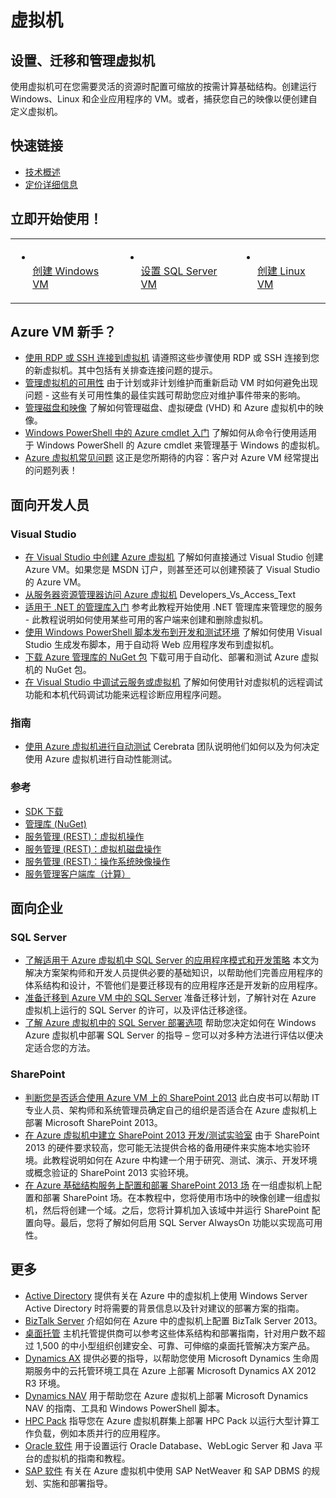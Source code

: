 <properties linkid="dev-net-virtual-machine" urlDisplayName="Windows Azure 虚拟机" pageTitle="Windows Azure 服务管理：虚拟机" metaKeywords="Virtual Machine" description="" metaCanonical="" services="Virtual Machine" documentationCenter="Services" title="Provision, migrate, and manage your virtual machines" authors="" solutions="" manager="" editor="" />

<h1>虚拟机</h1>
<h2>设置、迁移和管理虚拟机</h2>
<p class="p3"><span class="s1">使用虚拟机可在您需要灵活的资源时配置可缩放的按需计算基础结构。创建运行 Windows、Linux 和企业应用程序的 VM。或者，捕获您自己的映像以便创建自定义虚拟机。</span></p>
<h2>快速链接</h2>
<ul class="ul1">
<li class="li3"><span class="s2"><a href="http://msdn.microsoft.com/zh-cn/library/azure/jj156143.aspx"><span class="s3">技术概述</span></a></span></li>
  <li style="display:none" class="li3"><span class="s2"><a href="http://azure.microsoft.com/zh-cn/documentation/infographics/infrastructure-services/"><span class="s3">信息图</span></a></span></li>
<li class="li3"><span class="s2"><a href="http://www.windowsazure.cn/pricing/details/virtual-machines/"><span class="s3">定价详细信息</span></a></span></li>
</ul>
<h2>立即开始使用！</h2>
<table border="0" cellspacing="0" cellpadding="0">
<tbody>
<tr>
<td class="td1" valign="middle">
<ul class="ul1">
<li class="li3"><span class="s4"><a href="http://www.windowsazure.cn/manage/windows/"><span class="s3"><br /> </span><span class="s1">创建 Windows VM</span></a></span></li>
</ul>
</td>
<td class="td2" valign="middle">
<ul>
<li class="li3"><span class="s4"><a href="http://www.windowsazure.cn/zh-cn/documentation/articles/virtual-machines-provision-sql-server/"><span class="s3"><br /> </span><span class="s1">设置 SQL Server VM</span></a></span></li>
</ul>
</td>
<td class="td2" valign="middle">
<ul>
<li class="li3"><span class="s4"><a href="http://www.windowsazure.cn/zh-cn/documentation/articles/virtual-machines-linux-tutorial/"><span class="s3"><br /> </span><span class="s1">创建 Linux VM</span></a></span></li>
</ul>
</td>
</tr>
</tbody>
</table>
<p style="display:none" class="p3"><span class="s4"><a href="http://azure.microsoft.com/zh-cn/documentation/articles/virtual-machines-docker-with-portal/"><span class="s3"><br /> </span><span class="s1">Use the Docker VM Extension with the Azure Portal</span></a></span></p>
<h2>Azure VM 新手？</h2>
<ul class="ul1">
<li class="li7"><span class="s5"><a href="http://msdn.microsoft.com/zh-cn/library/azure/dn535788.aspx"><span class="s6">使用 RDP 或 SSH 连接到虚拟机</span></a></span><span class="s3"> 请遵照这些步骤使用 RDP 或 SSH 连接到您的新虚拟机。其中包括有关排查连接问题的提示。<br /> </span></li>
<li class="li7"><span class="s5"><a href="http://www.windowsazure.cn/zh-cn/documentation/articles/virtual-machines-manage-availability/"><span class="s6">管理虚拟机的可用性</span></a></span><span class="s3"> 由于计划或非计划维护而重新启动 VM 时如何避免出现问题 - 这些有关可用性集的最佳实践可帮助您应对维护事件带来的影响。<br /> </span></li>
<li class="li7"><span class="s5"><a href="http://msdn.microsoft.com/zh-cn/library/azure/jj672979.aspx"><span class="s6">管理磁盘和映像</span></a></span><span class="s3"> 了解如何管理磁盘、虚拟硬盘 (VHD) 和 Azure 虚拟机中的映像。<br /> </span></li>
<li class="li7"><span class="s5"><a href="http://msdn.microsoft.com/zh-cn/library/azure/jj554332.aspx"><span class="s6">Windows PowerShell 中的 Azure cmdlet 入门</span></a></span><span class="s3"> 了解如何从命令行使用适用于 Windows PowerShell 的 Azure cmdlet 来管理基于 Windows 的虚拟机。<br /> </span></li>
<li style="display:none" class="li7"><span class="s5"><a href="http://azure.microsoft.com/zh-cn/documentation/scripts/"><span class="s6">针对 Azure 虚拟机运行脚本</span></a></span><span class="s3"> 使用 Azure 脚本中心的脚本来操作虚拟机。<br /> </span></li>
<li class="li7"><span class="s5"><a href="http://msdn.microsoft.com/zh-cn/library/azure/dn683781.aspx"><span class="s6">Azure 虚拟机常见问题</span></a></span><span class="s3"> 这正是您所期待的内容：客户对 Azure VM 经常提出的问题列表！</span></li>
</ul>
<h2>面向开发人员</h2>
<h3>Visual Studio</h3>
<ul class="ul1">
<li class="li7"><span class="s5"><a href="http://msdn.microsoft.com/zh-cn/library/azure/dn569263.aspx"><span class="s6">在 Visual Studio 中创建 Azure 虚拟机</span></a></span><span class="s3"> 了解如何直接通过 Visual Studio 创建 Azure VM。如果您是 MSDN 订户，则甚至还可以创建预装了 Visual Studio 的 Azure VM。<br /> </span></li>
<li class="li7"><span class="s5"><a href="http://msdn.microsoft.com/zh-cn/library/azure/jj131259.aspx"><span class="s6">从服务器资源管理器访问 Azure 虚拟机</span></a></span><span class="s3"> Developers_Vs_Access_Text<br /> </span></li>
<li class="li7"><span class="s5"><a href="http://msdn.microsoft.com/zh-cn/library/azure/dn722415.aspx"><span class="s6">适用于 .NET 的管理库入门</span></a></span><span class="s3"> 参考此教程开始使用 .NET 管理库来管理您的服务 - 此教程说明如何使用某些可用的客户端来创建和删除虚拟机。<br /> </span></li>
<li class="li7"><span class="s5"><a href="http://msdn.microsoft.com/zh-cn/library/azure/dn642480.aspx"><span class="s6">使用 Windows PowerShell 脚本发布到开发和测试环境</span></a></span><span class="s3"> 了解如何使用 Visual Studio 生成发布脚本，用于自动将 Web 应用程序发布到虚拟机。<br /> </span></li>
<li class="li7"><span class="s5"><a href="http://www.nuget.org/packages/Microsoft.WindowsAzure.Management.Libraries"><span class="s6">下载 Azure 管理库的 NuGet 包</span></a></span><span class="s3"> 下载可用于自动化、部署和测试 Azure 虚拟机的 NuGet 包。<br /> </span></li>
<li class="li7"><span class="s5"><a href="http://msdn.microsoft.com/zh-cn/library/azure/ff683670.aspx"><span class="s6">在 Visual Studio 中调试云服务或虚拟机</span></a></span><span class="s3"> 了解如何使用针对虚拟机的远程调试功能和本机代码调试功能来远程诊断应用程序问题。<br /> </span></li>
</ul>
<h3>指南</h3>
<ul class="ul1"><li style="display:none" class="li7"><span class="s5"><a href="http://azure.microsoft.com/zh-cn/documentation/articles/choose-web-site-cloud-service-vm/"><span class="s6">Azure 网站、云服务和虚拟机对比</span></a></span><span class="s3"> Azure 提供三种可用于托管 Web 应用程序的计算模型：网站、云服务和虚拟机。本主题概述了三种模型和信息，以帮助你确定适用于你的应用程序的模型。<br /> </span></li>
<li class="li7"><span class="s5"><a href="http://justazure.com/automated-testing-in-microsoft-azure/"><span class="s6">使用 Azure 虚拟机进行自动测试</span></a></span><span class="s3"> Cerebrata 团队说明他们如何以及为何决定使用 Azure 虚拟机进行自动性能测试。<br /> </span></li>
</ul>
<h3>参考</h3>
<ul class="ul1">
<li class="li4"><span class="s7"><a href="http://www.windowsazure.cn/zh-cn/downloads/"><span class="s6">SDK 下载</span></a></span></li>
<li class="li4"><span class="s7"><a href="http://www.nuget.org/packages/Microsoft.WindowsAzure.Management.Libraries"><span class="s6">管理库 (NuGet)</span></a></span></li>
<li class="li4"><span class="s7"><a href="http://msdn.microsoft.com/zh-cn/library/azure/jj157206.aspx"><span class="s6">服务管理 (REST)：虚拟机操作</span></a></span></li>
<li class="li4"><span class="s7"><a href="http://msdn.microsoft.com/zh-cn/library/azure/jj157188.aspx"><span class="s6">服务管理 (REST)：虚拟机磁盘操作</span></a></span></li>
<li class="li4"><span class="s7"><a href="http://msdn.microsoft.com/zh-cn/library/azure/jj157175.aspx"><span class="s6">服务管理 (REST)：操作系统映像操作</span></a></span></li>
<li class="li4"><span class="s7"><span class="s6"><a href="http://msdn.microsoft.com/zh-cn/library/azure/microsoft.windowsazure.management.compute.aspx">服务管理客户端库（计算）</a></span></span></li>
</ul>
<h2>面向企业</h2>
<h3>SQL Server</h3>
<ul class="ul1">
<li class="li7"><span class="s5"><a href="http://msdn.microsoft.com/zh-cn/library/azure/dn574746.aspx"><span class="s6">了解适用于 Azure 虚拟机中 SQL Server 的应用程序模式和开发策略</span></a></span><span class="s3"> 本文为解决方案架构师和开发人员提供必要的基础知识，以帮助他们完善应用程序的体系结构和设计，不管他们是要迁移现有的应用程序还是开发新的应用程序。<br /> </span></li>
<li class="li7"><span class="s5"><a href="http://msdn.microsoft.com/zh-cn/library/azure/dn133142.aspx"><span class="s6">准备迁移到 Azure VM 中的 SQL Server</span></a></span><span class="s3"> 准备迁移计划，了解针对在 Azure 虚拟机上运行的 SQL Server 的许可，以及评估迁移途径。<br /> </span></li>
<li class="li7"><span class="s5"><a href="http://msdn.microsoft.com/zh-cnlibrary/azure/dn133141.aspx"><span class="s6">了解 Azure 虚拟机中的 SQL Server 部署选项</span></a></span><span class="s3"> 帮助您决定如何在 Windows Azure 虚拟机中部署 SQL Server 的指导 – 您可以对多种方法进行评估以便决定适合您的方法。<br /> </span></li>
</ul>
<h3>SharePoint</h3>
<ul class="ul1">
<li class="li7"><span class="s5"><a href="http://msdn.microsoft.com/zh-cn/library/azure/dn275958.aspx?amp;clcid=0x804"><span class="s6">判断您是否适合使用 Azure VM 上的 SharePoint 2013</span></a></span><span class="s3"> 此白皮书可以帮助 IT 专业人员、架构师和系统管理员确定自己的组织是否适合在 Azure 虚拟机上部署 Microsoft SharePoint 2013。<br /> </span></li>
<li class="li7"><span class="s5"><a href="http://blogs.technet.com/b/keithmayer/archive/2013/01/07/step-by-step-build-a-free-sharepoint-2013-lab-in-the-cloud-with-windows-azure-31-days-of-servers-in-the-cloud-part-7-of-31.aspx#.Uxe4bXmPKUl"><span class="s6">在 Azure 虚拟机中建立 SharePoint 2013 开发/测试实验室</span></a></span><span class="s3"> 由于 SharePoint 2013 的硬件要求较高，您可能无法提供合格的备用硬件来实施本地实验环境。此教程说明如何在 Azure 中构建一个用于研究、测试、演示、开发环境或概念验证的 SharePoint 2013 实验环境。<br /> </span></li>
<li class="li7"><span class="s5"><a href="http://msdn.microsoft.com/zh-cn/library/azure/dn275959.aspx?amp;clcid=0x804"><span class="s6">在 Azure 基础结构服务上配置和部署 SharePoint 2013 场</span></a></span><span class="s3"> 在一组虚拟机上配置和部署 SharePoint 场。在本教程中，您将使用市场中的映像创建一组虚拟机，然后将创建一个域。之后，您将计算机加入该域中并运行 SharePoint 配置向导。最后，您将了解如何启用 SQL Server AlwaysOn 功能以实现高可用性。<br /> </span></li>
</ul>
<h2>更多</h2>
<ul class="ul1">
<li class="li7"><span class="s5"><a href="http://msdn.microsoft.com/zh-cn/library/azure/jj156090.aspx"><span class="s6">Active Directory</span></a></span><span class="s3"> 提供有关在 Azure 中的虚拟机上使用 Windows Server Active Directory 时将需要的背景信息以及针对建议的部署方案的指南。<br /> </span></li>
<li class="li7"><span class="s5"><a href="http://msdn.microsoft.com/zh-cn/library/azure/jj248689"><span class="s6">BizTalk Server</span></a></span><span class="s3"> 介绍如何在 Azure 中的虚拟机上配置 BizTalk Server 2013。<br /> </span></li>
<li class="li7"><span class="s5"><a href="http://msdn.microsoft.com/zh-cn/library/azure/dn451351.aspx"><span class="s6">桌面托管</span></a></span><span class="s3"> 主机托管提供商可以参考这些体系结构和部署指南，针对用户数不超过 1,500 的中小型组织创建安全、可靠、可伸缩的桌面托管解决方案产品。<br /> </span></li>
<li class="li7"><span class="s5"><a href="http://technet.microsoft.com/zh-cn/library/dn741581.aspx"><span class="s6">Dynamics AX</span></a></span><span class="s3"> 提供必要的指导，以帮助您使用 Microsoft Dynamics 生命周期服务中的云托管环境工具在 Azure 上部署 Microsoft Dynamics AX 2012 R3 环境。<br /> </span></li>
<li class="li7"><span class="s5"><a href="http://msdn.microsoft.com/zh-cn/library/dn168977(v=nav.70).aspx"><span class="s6">Dynamics NAV</span></a></span><span class="s3"> 用于帮助您在 Azure 虚拟机上部署 Microsoft Dynamics NAV 的指南、工具和 Windows PowerShell 脚本。<br /> </span></li>
<li class="li7"><span class="s5"><a href="http://msdn.microsoft.com/zh-cn/library/azure/dn518135.aspx"><span class="s6">HPC Pack</span></a></span><span class="s3"> 指导您在 Azure 虚拟机群集上部署 HPC Pack 以运行大型计算工作负载，例如本质并行的应用程序。<br /> </span></li>
<li class="li7"><span class="s5"><a href="http://msdn.microsoft.com/zh-cn/library/azure/dn439770.aspx"><span class="s6">Oracle 软件</span></a></span><span class="s3"> 用于设置运行 Oracle Database、WebLogic Server 和 Java 平台的虚拟机的指南和教程。<br /> </span></li>
<li class="li7"><span class="s5"><a href="http://msdn.microsoft.com/zh-cn/library/azure/dn745892.aspx"><span class="s6">SAP 软件</span></a></span><span class="s3"> 有关在 Azure 虚拟机中使用 SAP NetWeaver 和 SAP DBMS 的规划、实施和部署指导。</span></li>
</ul>